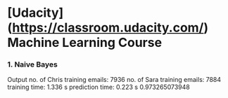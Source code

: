 # [Udacity] (https://classroom.udacity.com/) Machine Learning Course

### 1. Naive Bayes 

Output
no. of Chris training emails: 7936
no. of Sara training emails: 7884
training time: 1.336 s
prediction time: 0.223 s
0.973265073948
